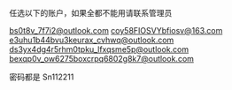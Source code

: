 任选以下的账户，如果全都不能用请联系管理员

bs0t8v_7f7i2@outlook.com
coy58FIOSVYbfiosv@163.com
e3uhu1b44bvu3keurax_cvhwq@outlook.com
ds3yx4dg4r5rhm0tpku_lfxqsme5p@outlook.com
bexqp0v_ow6275boxcrpq6802g8k7@outlook.com

密码都是 Sn112211
